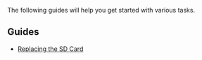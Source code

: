 The following guides will help you get started with various tasks.

## Guides

- [Replacing the SD Card](./hardware/replacing-sd-card.md)




